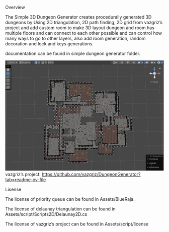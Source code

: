 Overview  

The Simple 3D Dungeon Generator creates procedurally generated 3D dungeons by 
Using 2D triangulation, 2D path finding, 2D grid  from vazgriz’s project and add 
custom room to make 3D layout dungeon and room has multiple floors and can 
connect to each other possible and can control how many ways to go to other layers, 
also add room generation, random decoration and lock and keys generations.    

documentation can be found in simple dungeon generator folder.  


![image](https://github.com/bennynil/Simple-3D-dungeon-Generator/blob/main/dungeon_view.png)
vazgriz’s project: https://github.com/vazgriz/DungeonGenerator?tab=readme-ov-file  


  
Lisense  

The license of priority queue can be found in Assets/BlueRaja.   

The license of delaunay triangulation can be found in Assets/script/Scripts2D/Delaunay2D.cs  

The license of vazgriz’s project can be found in Assets/script/license
